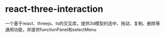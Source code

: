 # react-three-interaction
一个基于react、threejs、ts的交互库，提供3d模型的选中、拖动、复制、删除等通用功能，并提供functionPanel和selectMenu
